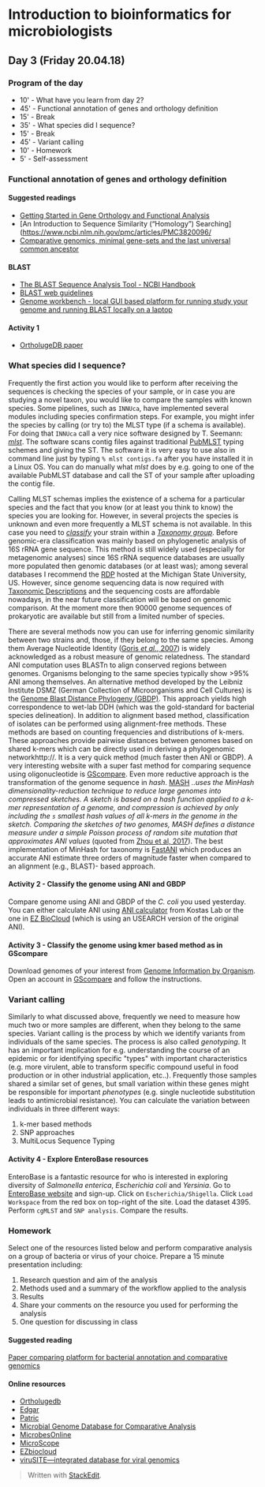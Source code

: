 ﻿# Introduction to bioinformatics for microbiologists

## Day 3 (Friday 20.04.18)

### Program of the day

* 10'  - What have you learn from day 2?
* 45' - Functional annotation of genes and orthology definition
* 15' - Break
* 35' - What species did I sequence?
* 15' - Break
* 45' - Variant calling 
* 10' - Homework 
*  5' - Self-assessment 
### Functional annotation of genes and orthology definition
#### Suggested readings
* [Getting Started in Gene Orthology and Functional Analysis](https://www.ncbi.nlm.nih.gov/pmc/articles/PMC2845645/)
* [An Introduction to Sequence Similarity (“Homology”) Searching](https://www.ncbi.nlm.nih.gov/pmc/articles/PMC3820096/
* [Comparative genomics, minimal gene-sets and the last universal common ancestor](https://www.nature.com/articles/nrmicro751)
#### BLAST
* [The BLAST Sequence Analysis Tool - NCBI Handbook](https://www.ncbi.nlm.nih.gov/books/NBK153387/)
* [BLAST web guidelines](ftp://ftp.ncbi.nlm.nih.gov/pub/factsheets/HowTo_BLASTGuide.pdf)
* [Genome workbench - local GUI based platform for running study your genome and running BLAST locally on a laptop](https://www.ncbi.nlm.nih.gov/tools/gbench/)
#### Activity 1

* [OrtholugeDB paper](https://www.ncbi.nlm.nih.gov/pmc/articles/PMC3531125/)
### What species did I sequence?
Frequently the first action you would like to perform after receiving the sequences is checking the species of your sample, or in case you are studying a novel taxon, you would like to compare the samples with known species. Some pipelines, such as `INNUca`, have implemented several modules including species confirmation steps. For example, you might infer the species by calling (or try to) the MLST type (if a schema is available). For doing that `INNUca` call a very nice software designed by T. Seemann: [*mlst*](https://github.com/tseemann/mlst). The software scans contig files against traditional [PubMLST](https://pubmlst.org/databases/) typing schemes and giving the ST. The software it is very easy to use also in command line just by typing `% mlst contigs.fa` after you have installed it in a Linux OS. You can do manually what *mlst* does by e.g. going to one of the available PubMLST database and call the ST of your sample after uploading the contig file. 

Calling MLST schemas implies the existence of a schema for a particular species and the fact that you know (or at least you think to know) the species you are looking for. However, in several projects the species is unknown and even more frequently a MLST schema is not available. In this case you need to [*classify*](http://www.bacterio.net/-classification.html) your strain within a [*Taxonomy group*](http://www.bacterio.net/-classifphyla.html). Before genomic-era classification was mainly based on phylogenetic analysis of 16S rRNA gene sequence. This method is still widely used (especially for metagenomic analyses) since 16S rRNA sequence databases are usually more populated then genomic databases (or at least was); among several databases I recommend the [RDP](https://rdp.cme.msu.edu/misc/contacts.jsp) hosted at the Michigan State University, US. However, since genome sequencing data is now required with [Taxonomic Descriptions](http://ijs.microbiologyresearch.org/content/Genome_data_required_IJSEM) and the sequencing costs are affordable nowadays, in the near future classification will be based on genomic comparison. At the moment more then 90000 genome sequences of prokaryotic are available but still from a limited number of species.

There are several methods now you can use for inferring genomic similarity between two strains and, those, if they belong to the same species. Among them Average Nucleotide Identity ([Goris  _et al._, 2007](http://www.ncbi.nlm.nih.gov/pubmed/17220447)) is widely acknowledged as a robust measure of genomic relatedness. The standard ANI computation uses BLASTn to align conserved regions between genomes. Organisms belonging to the same species typically show >95% ANI among themselves. An alternative method developed by the Leibniz Institute DSMZ (German Collection of Microorganisms and Cell Cultures) is the [Genome Blast Distance Phylogeny (GBDP)](https://ggdc.dsmz.de/docs/Slides_about_GGDC_from_Hans-Peter_Klenk_as_used_in_his_2014_Bergey_Award_acceptance_speak.pdf). This approach yields high correspondence to wet-lab DDH (which was the gold-standard for bacterial species delineation).
In addition to alignment based method, classification of isolates can be performed using alignment-free methods. These methods are based on counting frequencies and distributions of k-mers. These approaches provide pairwise distances between genomes based on shared k-mers which can be directly used in deriving a phylogenomic networkhttp://. It is a very quick method (much faster then ANI or GBDP). A very interesting website with a super fast method for comparing sequence using oligonucleotide is [GScompare](http://gscompare.ehu.eus/). Even more reductive approach is the transformation of the genome sequence in *hash*. [MASH](http://mash.readthedocs.io/en/latest/) *..uses the MinHash dimensionality-reduction technique to reduce large genomes into compressed sketches. A sketch is based on a hash function applied to a k-mer representation of a genome, and compression is achieved by only including the `s` smallest hash values of all k-mers in the genome in the  sketch. Comparing the sketches of two genomes, MASH defines a distance measure under a simple Poisson process of random site mutation that approximates ANI values* (quoted from [Zhou et al, 2017](https://www.biorxiv.org/content/biorxiv/early/2017/11/09/215707.full.pdf)). The best implementation of MinHash for taxonomy is [FastANI](https://github.com/ParBLiSS/FastANI) which produces an accurate ANI estimate three orders of magnitude faster when compared to an alignment (e.g., BLAST)- based approach.
#### Activity 2 - Classify the genome using ANI and GBDP
Compare genome using ANI and GBDP of the *C. coli* you used yesterday. You can either calculate ANI using [ANI calculator](http://enve-omics.ce.gatech.edu/ani/) from Kostas Lab or the one in [EZ BioCloud](https://www.ezbiocloud.net/tools/ani) (which is using an USEARCH version of the original ANI).
#### Activity 3 - Classify the genome using kmer based method as in GScompare
Download genomes of your interest from [Genome Information by Organism](https://www.ncbi.nlm.nih.gov/genome/browse/). Open an account in [GScompare](http://gscompare.ehu.eus/) and follow the instructions. 
### Variant calling
Similarly to what discussed above, frequently we need to measure how much two or more samples are different, when they belong to the same species. Variant calling is the process by which we identify variants from individuals of the same species. The process is also called *genotyping*. It has an important implication for e.g. understanding the course of an epidemic or for identifying specific "types" with important characteristics (e.g. more virulent, able to transform specific compound useful in food production or in other industrial application, etc..). Frequently those samples shared a similar set of genes, but small variation within these genes might be responsible for important *phenotypes* (e.g. single nucleotide substitution leads to antimicrobial resistance). You can calculate the variation between individuals in three different ways:
1. k-mer based methods
2. SNP approaches
3. MultiLocus Sequence Typing 
#### Activity 4 - Explore EnteroBase resources
EnteroBase is a fantastic resource for who is interested in exploring diversity of *Salmonella enterica*, *Escherichia coli* and *Yersinia*. Go to [EnteroBase website](http://enterobase.warwick.ac.uk/species/index/senterica) and sign-up. Click on `Escherichia/Shigella`. Click `Load Workspace` from the red box on top-right of the site. Load the dataset 4395. Perform `cgMLST` and `SNP analysis`. Compare the results.
### Homework
Select one of the resources listed below and perform comparative analysis on a group of bacteria or virus of your choice.
Prepare a 15 minute presentation including:
1. Research question and aim of the analysis
2. Methods used and a summary of the workflow applied to the analysis
3. Results 
4. Share your comments on the resource you used for performing the analysis
5. One question for discussing in class
#### Suggested reading
[Paper comparing platform for bacterial annotation and comparative genomics](https://www.sciencedirect.com/science/article/pii/S0168165617315225?via%3Dihub)
#### Online resources
* [Ortholugedb](http://www.pathogenomics.sfu.ca/ortholugedb/)
* [Edgar](https://edgar.computational.bio.uni-giessen.de/cgi-bin/edgar_login.cgi?cookie_test=1&open=1)
* [Patric](https://www.patricbrc.org/)
* [Microbial Genome Database for Comparative Analysis](http://mbgd.genome.ad.jp/)
* [MicrobesOnline](http://www.microbesonline.org/)
* [MicroScope](http://www.genoscope.cns.fr/agc/microscope/home/index.php)
* [EZbiocloud](https://www.ezbiocloud.net/)
* [viruSITE—integrated database for viral genomics](http://www.virusite.org/)

> Written with [StackEdit](https://stackedit.io/).
